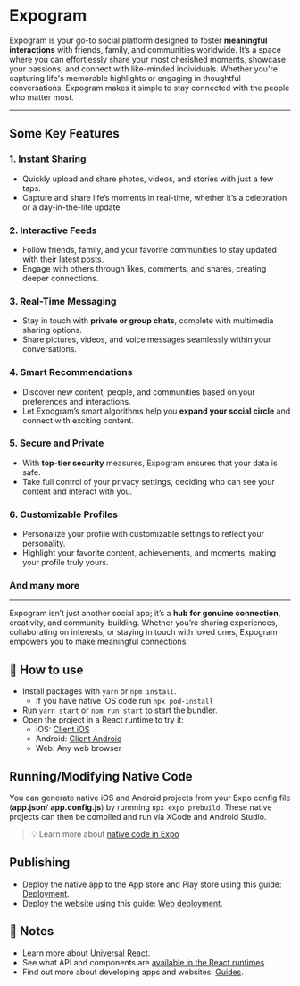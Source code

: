 # **Expogram**

Expogram is your go-to social platform designed to foster **meaningful interactions** with friends, family, and communities worldwide. It’s a space where you can effortlessly share your most cherished moments, showcase your passions, and connect with like-minded individuals. Whether you're capturing life's memorable highlights or engaging in thoughtful conversations, Expogram makes it simple to stay connected with the people who matter most.

---

## **Some Key Features**

### 1. **Instant Sharing**
   - Quickly upload and share photos, videos, and stories with just a few taps.
   - Capture and share life’s moments in real-time, whether it’s a celebration or a day-in-the-life update.

### 2. **Interactive Feeds**
   - Follow friends, family, and your favorite communities to stay updated with their latest posts.
   - Engage with others through likes, comments, and shares, creating deeper connections.

### 3. **Real-Time Messaging**
   - Stay in touch with **private or group chats**, complete with multimedia sharing options.
   - Share pictures, videos, and voice messages seamlessly within your conversations.

### 4. **Smart Recommendations**
   - Discover new content, people, and communities based on your preferences and interactions.
   - Let Expogram’s smart algorithms help you **expand your social circle** and connect with exciting content.

### 5. **Secure and Private**
   - With **top-tier security** measures, Expogram ensures that your data is safe.
   - Take full control of your privacy settings, deciding who can see your content and interact with you.

### 6. **Customizable Profiles**
   - Personalize your profile with customizable settings to reflect your personality.
   - Highlight your favorite content, achievements, and moments, making your profile truly yours.

### And many more
---

Expogram isn’t just another social app; it’s a **hub for genuine connection**, creativity, and community-building. Whether you’re sharing experiences, collaborating on interests, or staying in touch with loved ones, Expogram empowers you to make meaningful connections.



## 🚀 How to use

- Install packages with `yarn` or `npm install`.
  - If you have native iOS code run `npx pod-install`
- Run `yarn start` or `npm run start` to start the bundler.
- Open the project in a React runtime to try it:
  - iOS: [Client iOS](https://itunes.apple.com/app/apple-store/id982107779)
  - Android: [Client Android](https://play.google.com/store/apps/details?id=host.exp.exponent&referrer=blankexample)
  - Web: Any web browser

## Running/Modifying Native Code

You can generate native iOS and Android projects from your Expo config file (**app.json**/ **app.config.js**) by runnning `npx expo prebuild`. These native projects can then be compiled and run via XCode and Android Studio.

> 💡 Learn more about [native code in Expo](https://docs.expo.dev/workflow/customizing/)

## Publishing

- Deploy the native app to the App store and Play store using this guide: [Deployment](https://docs.expo.dev/distribution/app-stores/).
- Deploy the website using this guide: [Web deployment](https://docs.expo.dev/distribution/publishing-websites/).

## 📝 Notes

- Learn more about [Universal React](https://docs.expo.dev/).
- See what API and components are [available in the React runtimes](https://docs.expo.dev/versions/latest/).
- Find out more about developing apps and websites: [Guides](https://docs.expo.dev/guides/).
